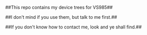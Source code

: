##This repo contains my device trees for VS985##

##I don't mind if you use them, but talk to me first.##

##If you don't know how to contact me, look and ye shall find.##

